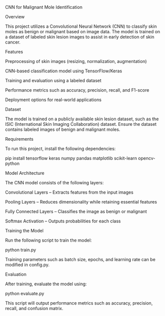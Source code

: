 CNN for Malignant Mole Identification

Overview

This project utilizes a Convolutional Neural Network (CNN) to classify skin moles as benign or malignant based on image data. The model is trained on a dataset of labeled skin lesion images to assist in early detection of skin cancer.

Features

Preprocessing of skin images (resizing, normalization, augmentation)

CNN-based classification model using TensorFlow/Keras

Training and evaluation using a labeled dataset

Performance metrics such as accuracy, precision, recall, and F1-score

Deployment options for real-world applications

Dataset

The model is trained on a publicly available skin lesion dataset, such as the ISIC (International Skin Imaging Collaboration) dataset. Ensure the dataset contains labeled images of benign and malignant moles.

Requirements

To run this project, install the following dependencies:

pip install tensorflow keras numpy pandas matplotlib scikit-learn opencv-python

Model Architecture

The CNN model consists of the following layers:

Convolutional Layers – Extracts features from the input images

Pooling Layers – Reduces dimensionality while retaining essential features

Fully Connected Layers – Classifies the image as benign or malignant

Softmax Activation – Outputs probabilities for each class

Training the Model

Run the following script to train the model:

python train.py

Training parameters such as batch size, epochs, and learning rate can be modified in config.py.

Evaluation

After training, evaluate the model using:

python evaluate.py

This script will output performance metrics such as accuracy, precision, recall, and confusion matrix.
